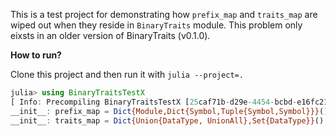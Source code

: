 This is a test project for demonstrating how `prefix_map` and `traits_map` are wiped out when they reside in `BinaryTraits` module.  This problem only eixsts in an older version of BinaryTraits (v0.1.0).

**How to run?**

Clone this project and then run it with `julia --project=.`

```julia
julia> using BinaryTraitsTestX
[ Info: Precompiling BinaryTraitsTestX [25caf71b-d29e-4454-bcbd-e16fc214d522]
__init__: prefix_map = Dict{Module,Dict{Symbol,Tuple{Symbol,Symbol}}}()
__init__: traits_map = Dict{Union{DataType, UnionAll},Set{DataType}}()
```
